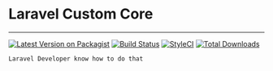 # Laravel Custom Core
-----

[![Latest Version on Packagist](https://img.shields.io/packagist/v/yusronarif/laravel-core.svg?style=flat-square)](https://packagist.org/packages/yusronarif/laravel-core)
[![Build Status](https://img.shields.io/travis/yusronarif/laravel-core/master.svg?style=flat-square)](https://travis-ci.org/yusronarif/laravel-core)
[![StyleCI](https://github.styleci.io/repos/192271400/shield)](https://github.styleci.io/repos/192271400)
[![Total Downloads](https://img.shields.io/packagist/dt/yusronarif/laravel-core.svg?style=flat-square)](https://packagist.org/packages/yusronarif/laravel-core)

```
Laravel Developer know how to do that
```
